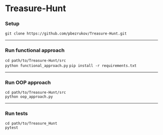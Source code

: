 # Treasure-Hunt
### Setup
`git clone https://github.com/pbezrukov/Treasure-Hunt.git`
<hr>

### Run functional approach

`cd path/to/Treasure-Hunt/src`  
`python functional_approach.py`
`pip install -r requirements.txt`
<hr>

### Run OOP approach
`cd path/to/Treasure-Hunt/src`  
`python oop_approach.py`
 <hr>
 
### Run tests
`cd path/to/Treasure_Hunt`  
`pytest`

